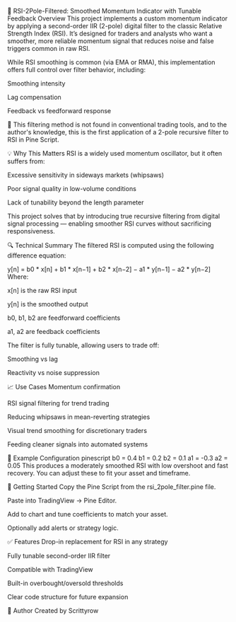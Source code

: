 📘 RSI-2Pole-Filtered: Smoothed Momentum Indicator with Tunable Feedback
Overview
This project implements a custom momentum indicator by applying a second-order IIR (2-pole) digital filter to the classic Relative Strength Index (RSI). It’s designed for traders and analysts who want a smoother, more reliable momentum signal that reduces noise and false triggers common in raw RSI.

While RSI smoothing is common (via EMA or RMA), this implementation offers full control over filter behavior, including:

Smoothing intensity

Lag compensation

Feedback vs feedforward response

📌 This filtering method is not found in conventional trading tools, and to the author's knowledge, this is the first application of a 2-pole recursive filter to RSI in Pine Script.

💡 Why This Matters
RSI is a widely used momentum oscillator, but it often suffers from:

Excessive sensitivity in sideways markets (whipsaws)

Poor signal quality in low-volume conditions

Lack of tunability beyond the length parameter

This project solves that by introducing true recursive filtering from digital signal processing — enabling smoother RSI curves without sacrificing responsiveness.

🔍 Technical Summary
The filtered RSI is computed using the following difference equation:

y[n] = b0 * x[n] + b1 * x[n−1] + b2 * x[n−2] − a1 * y[n−1] − a2 * y[n−2]
Where:

x[n] is the raw RSI input

y[n] is the smoothed output

b0, b1, b2 are feedforward coefficients

a1, a2 are feedback coefficients

The filter is fully tunable, allowing users to trade off:

Smoothing vs lag

Reactivity vs noise suppression

📈 Use Cases
Momentum confirmation

RSI signal filtering for trend trading

Reducing whipsaws in mean-reverting strategies

Visual trend smoothing for discretionary traders

Feeding cleaner signals into automated systems

🧪 Example Configuration
pinescript
b0 = 0.4
b1 = 0.2
b2 = 0.1
a1 = -0.3
a2 = 0.05
This produces a moderately smoothed RSI with low overshoot and fast recovery. You can adjust these to fit your asset and timeframe.

🚀 Getting Started
Copy the Pine Script from the rsi_2pole_filter.pine file.

Paste into TradingView → Pine Editor.

Add to chart and tune coefficients to match your asset.

Optionally add alerts or strategy logic.

✅ Features
Drop-in replacement for RSI in any strategy

Fully tunable second-order IIR filter

Compatible with TradingView

Built-in overbought/oversold thresholds

Clear code structure for future expansion


👤 Author
Created by Scrittyrow
